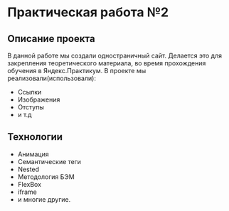 # Практическая работа №2
## Описание проекта
В данной работе мы создали одностраничный сайт.  Делается это для закрепления теоретического материала, во время прохождения обучения в Яндекс.Практикум.
В проекте мы реализовали(использовали):
 - Ссылки
 - Изображения
 - Отступы
 - и т.д

## Технологии
 - Анимация
 - Семантические теги
 - Nested
 - Методология БЭМ
 - FlexBox
 - iframe
 - и многие другие.

